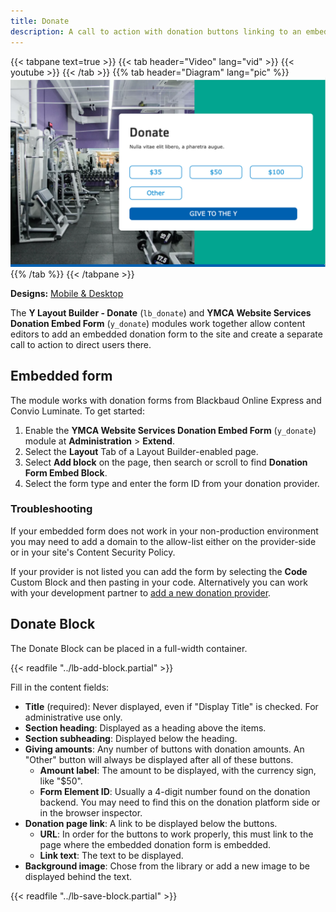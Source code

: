 ```yaml
---
title: Donate
description: A call to action with donation buttons linking to an embedded form.
---
```


{{< tabpane text=true >}}
  {{< tab header="Video" lang="vid" >}}
    {{< youtube  >}}
  {{< /tab >}}
  {{% tab header="Diagram" lang="pic" %}}
![A screenshot of the Donate block.](lb-donate--block.png)
  {{% /tab %}}
{{< /tabpane >}}

**Designs:** [Mobile & Desktop](<../../../../../../assets/img/designs/lb-ui-kit/Donate.jpg>)

The **Y Layout Builder - Donate** (`lb_donate`) and **YMCA Website Services Donation Embed Form** (`y_donate`) modules work together allow content editors to add an embedded donation form to the site and create a separate call to action to direct users there.

## Embedded form

The module works with donation forms from Blackbaud Online Express and Convio Luminate. To get started: 

1. Enable the **YMCA Website Services Donation Embed Form** (`y_donate`) module at **Administration** > **Extend**.
2. Select the **Layout** Tab of a Layout Builder-enabled page.
3. Select **Add block** on the page, then search or scroll to find **Donation Form Embed Block**.
4. Select the form type and enter the form ID from your donation provider.

### Troubleshooting

If your embedded form does not work in your non-production environment you may need to add a domain to the allow-list either on the provider-side or in your site's Content Security Policy.

If your provider is not listed you can add the form by selecting the **Code** Custom Block and then pasting in your code. Alternatively you can work with your development partner to [add a new donation provider](https://git.drupalcode.org/project/y_donate#information-for-developers).

## Donate Block

The Donate Block can be placed in a full-width container.

{{< readfile "../lb-add-block.partial" >}}

Fill in the content fields:

- **Title** (required): Never displayed, even if "Display Title" is checked. For administrative use only.
- **Section heading**: Displayed as a heading above the items.
- **Section subheading**: Displayed below the heading.
- **Giving amounts**: Any number of buttons with donation amounts. An "Other" button will always be displayed after all of these buttons.
  - **Amount label**: The amount to be displayed, with the currency sign, like "$50".
  - **Form Element ID**: Usually a 4-digit number found on the donation backend. You may need to find this on the donation platform side or in the browser inspector.
- **Donation page link**: A link to be displayed below the buttons.
  - **URL**: In order for the buttons to work properly, this must link to the page where the embedded donation form is embedded.
  - **Link text**: The text to be displayed. 
- **Background image**: Chose from the library or add a new image to be displayed behind the text.

{{< readfile "../lb-save-block.partial" >}}